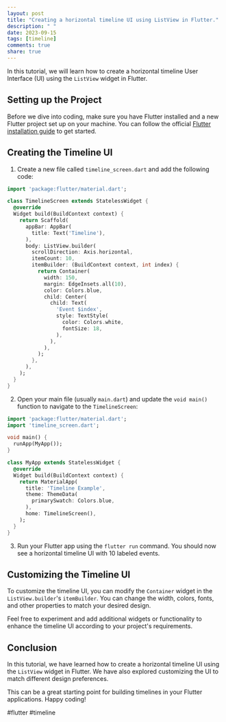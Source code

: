```yaml
---
layout: post
title: "Creating a horizontal timeline UI using ListView in Flutter."
description: " "
date: 2023-09-15
tags: [timeline]
comments: true
share: true
---
```


In this tutorial, we will learn how to create a horizontal timeline User Interface (UI) using the `ListView` widget in Flutter. 

## Setting up the Project

Before we dive into coding, make sure you have Flutter installed and a new Flutter project set up on your machine. You can follow the official [Flutter installation guide](https://flutter.dev/docs/get-started/install) to get started.

## Creating the Timeline UI

1. Create a new file called `timeline_screen.dart` and add the following code:

```dart
import 'package:flutter/material.dart';

class TimelineScreen extends StatelessWidget {
  @override
  Widget build(BuildContext context) {
    return Scaffold(
      appBar: AppBar(
        title: Text('Timeline'),
      ),
      body: ListView.builder(
        scrollDirection: Axis.horizontal,
        itemCount: 10,
        itemBuilder: (BuildContext context, int index) {
          return Container(
            width: 150,
            margin: EdgeInsets.all(10),
            color: Colors.blue,
            child: Center(
              child: Text(
                'Event $index',
                style: TextStyle(
                  color: Colors.white,
                  fontSize: 18,
                ),
              ),
            ),
          );
        },
      ),
    );
  }
}
```

2. Open your main file (usually `main.dart`) and update the `void main()` function to navigate to the `TimelineScreen`:

```dart
import 'package:flutter/material.dart';
import 'timeline_screen.dart';

void main() {
  runApp(MyApp());
}

class MyApp extends StatelessWidget {
  @override
  Widget build(BuildContext context) {
    return MaterialApp(
      title: 'Timeline Example',
      theme: ThemeData(
        primarySwatch: Colors.blue,
      ),
      home: TimelineScreen(),
    );
  }
}
```

3. Run your Flutter app using the `flutter run` command. You should now see a horizontal timeline UI with 10 labeled events.

## Customizing the Timeline UI

To customize the timeline UI, you can modify the `Container` widget in the `ListView.builder`'s `itemBuilder`. You can change the width, colors, fonts, and other properties to match your desired design.

Feel free to experiment and add additional widgets or functionality to enhance the timeline UI according to your project's requirements.

## Conclusion

In this tutorial, we have learned how to create a horizontal timeline UI using the `ListView` widget in Flutter. We have also explored customizing the UI to match different design preferences. 

This can be a great starting point for building timelines in your Flutter applications. Happy coding!

#flutter #timeline